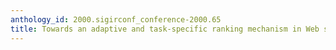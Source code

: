 ```yaml
---
anthology_id: 2000.sigirconf_conference-2000.65
title: Towards an adaptive and task-specific ranking mechanism in Web searching
---
```

